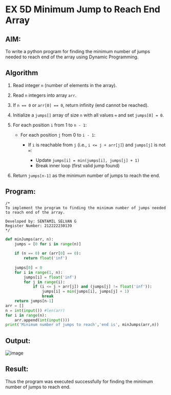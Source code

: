 # EX 5D Minimum Jump to Reach End Array
## AIM:
To write a python program for finding the minimum number of jumps needed to reach end of the array using Dynamic Programming.


## Algorithm

1. Read integer `n` (number of elements in the array).
2. Read `n` integers into array `arr`.
3. If `n == 0` or `arr[0] == 0`, return infinity (end cannot be reached).
4. Initialize a `jumps[]` array of size `n` with all values `∞` and set `jumps[0] = 0`.
5. For each position `i` from 1 to `n - 1`:

   * For each position `j` from 0 to `i - 1`:

     * If `i` is reachable from `j` (i.e., `i <= j + arr[j]`) and `jumps[j]` is not `∞`:

       * Update `jumps[i] = min(jumps[i], jumps[j] + 1)`
       * Break inner loop (first valid jump found)
6. Return `jumps[n-1]` as the minimum number of jumps to reach the end.

## Program:
```
/*
To implement the program to finding the minimum number of jumps needed to reach end of the array.

Developed by: SENTAMIL SELVAN G
Register Number: 212222230139
*/
```
```python
def minJumps(arr, n):
    jumps = [0 for i in range(n)]
 
    if (n == 0) or (arr[0] == 0):
        return float('inf')
 
    jumps[0] = 0
    for i in range(1, n):
        jumps[i] = float('inf')
        for j in range(i):
            if (i <= j + arr[j]) and (jumps[j] != float('inf')):
                jumps[i] = min(jumps[i], jumps[j] + 1)
                break
    return jumps[n-1]
arr = []
n = int(input()) #len(arr)
for i in range(n):
    arr.append(int(input()))
print('Minimum number of jumps to reach','end is', minJumps(arr,n))

```

## Output:

![image](https://github.com/user-attachments/assets/1b156320-6b5c-4f9c-9d2c-1a3a72efa7ca)


## Result:
Thus the program was executed successfully for finding the minimum number of jumps to reach end.
